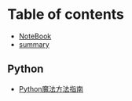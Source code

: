 # Table of contents

* [NoteBook](README.md)
* [summary](summary.md)

## Python

* [Python魔法方法指南](python/untitled.md)

